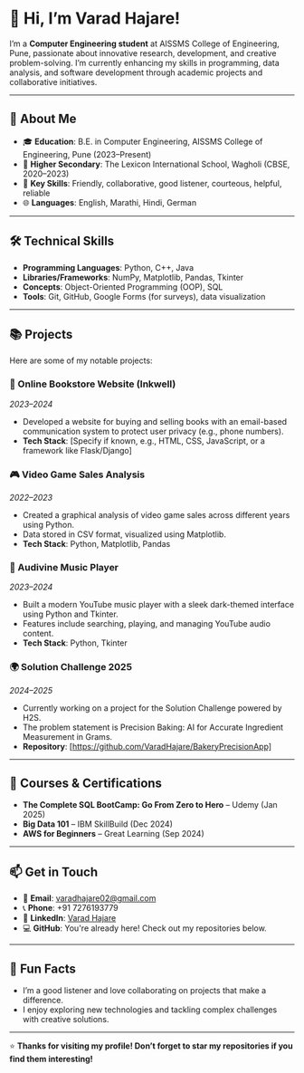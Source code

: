 # 👋 Hi, I’m Varad Hajare!

I’m a **Computer Engineering student** at AISSMS College of Engineering, Pune, passionate about innovative research, development, and creative problem-solving. I’m currently enhancing my skills in programming, data analysis, and software development through academic projects and collaborative initiatives.

---

## 🚀 About Me
- 🎓 **Education**: B.E. in Computer Engineering, AISSMS College of Engineering, Pune (2023–Present)  
- 🏫 **Higher Secondary**: The Lexicon International School, Wagholi (CBSE, 2020–2023)
- 🌟 **Key Skills**: Friendly, collaborative, good listener, courteous, helpful, reliable
- 🌐 **Languages**: English, Marathi, Hindi, German

---

## 🛠️ Technical Skills
- **Programming Languages**: Python, C++, Java
- **Libraries/Frameworks**: NumPy, Matplotlib, Pandas, Tkinter
- **Concepts**: Object-Oriented Programming (OOP), SQL
- **Tools**: Git, GitHub, Google Forms (for surveys), data visualization

---

## 📚 Projects
Here are some of my notable projects:

### 📖 Online Bookstore Website (Inkwell)  
*2023–2024*  
- Developed a website for buying and selling books with an email-based communication system to protect user privacy (e.g., phone numbers).  
- **Tech Stack**: [Specify if known, e.g., HTML, CSS, JavaScript, or a framework like Flask/Django]

### 🎮 Video Game Sales Analysis  
*2022–2023*  
- Created a graphical analysis of video game sales across different years using Python.  
- Data stored in CSV format, visualized using Matplotlib.  
- **Tech Stack**: Python, Matplotlib, Pandas

### 🎵 Audivine Music Player  
*2023–2024*  
- Built a modern YouTube music player with a sleek dark-themed interface using Python and Tkinter.  
- Features include searching, playing, and managing YouTube audio content.  
- **Tech Stack**: Python, Tkinter

### 🌍 Solution Challenge 2025  
*2024–2025*  
- Currently working on a project for the Solution Challenge powered by H2S.  
- The problem statement is Precision Baking: AI for Accurate Ingredient Measurement in Grams.  
- **Repository**: [https://github.com/VaradHajare/BakeryPrecisionApp]

---

## 📜 Courses & Certifications
- **The Complete SQL BootCamp: Go From Zero to Hero** – Udemy (Jan 2025)
- **Big Data 101** – IBM SkillBuild (Dec 2024)
- **AWS for Beginners** – Great Learning (Sep 2024)

---

## 📫 Get in Touch
- 📧 **Email**: [varadhajare02@gmail.com](mailto:varadhajare02@gmail.com)
- 📞 **Phone**: +91 7276193779
- 🔗 **LinkedIn**: [Varad Hajare](https://www.linkedin.com/in/varad-hajare-420b2b321/)  
- 💻 **GitHub**: You're already here! Check out my repositories below.

---

## 🌟 Fun Facts
- I’m a good listener and love collaborating on projects that make a difference.
- I enjoy exploring new technologies and tackling complex challenges with creative solutions.

---

⭐️ **Thanks for visiting my profile! Don’t forget to star my repositories if you find them interesting!**
